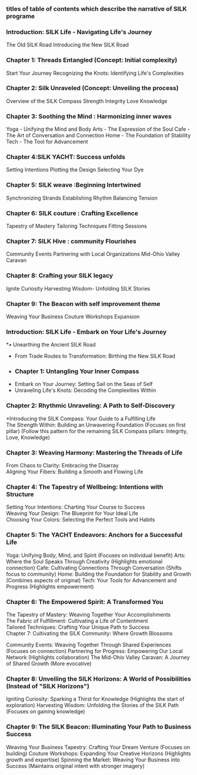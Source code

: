 ### titles of table of contents which describe the narrative of SILK programe 

### Introduction: SILK Life - Navigating Life's Journey
The Old SILK Road
Introducing the New SILK Road
### Chapter 1:   Threads Entangled (Concept: Initial complexity)
Start Your Journey
Recognizing the Knots: Identifying Life's Complexities
### Chapter 2: Silk Unraveled (Concept: Unveiling the process)
Overview of the SILK Compass
Strength
Integrity
Love
Knowledge
### Chapter 3:  Soothing the Mind : Harmonizing inner waves
Yoga - Unifying the Mind and Body
Arts - The Expression of the Soul
Cafe - The Art of Conversation and Connection
Home - The Foundation of Stability
Tech - The Tool for Advancement
### Chapter 4:SILK YACHT: Success unfolds   
Setting Intentions
Plotting the Design
Selecting Your Dye
### Chapter 5: SILK weave :Beginning Intertwined 
Synchronizing Strands
Establishing Rhythm
Balancing Tension
### Chapter 6: SILK couture : Crafting Excellence 
Tapestry of Mastery
Tailoring Techniques
Fitting Sessions
### Chapter 7: SILK Hive : community Flourishes  
Community Events
Partnering with Local Organizations
Mid-Ohio Valley Caravan
### Chapter 8: Crafting your SILK legacy 
Ignite Curiosity
Harvesting Wisdom- Unfolding SILK Stories
### Chapter 9: The Beacon with self improvement theme 
Weaving Your Business 
Couture Workshops Expansion
####  
### Introduction: SILK Life - Embark on Your Life's Journey
*•	Unearthing the Ancient SILK Road 
* From Trade Routes to Transformation: Birthing the New SILK Road
* ### Chapter 1: Untangling Your Inner Compass
* Embark on Your Journey: Setting Sail on the Seas of Self
* Unraveling Life's Knots: Decoding the Complexities Within
### Chapter 2: Rhythmic Unraveling: A Path to Self-Discovery  
*Introducing the SILK Compass: Your Guide to a Fulfilling Life  
The Strength Within: Building an Unwavering Foundation (Focuses on first pillar)
(Follow this pattern for the remaining SILK Compass pillars: Integrity, Love, Knowledge)

### Chapter 3: Weaving Harmony: Mastering the Threads of Life  
From Chaos to Clarity: Embracing the Disarray  
Aligning Your Fibers: Building a Smooth and Flowing Life 
### Chapter 4: The Tapestry of Wellbeing: Intentions with Structure  

Setting Your Intentions: Charting Your Course to Success  
Weaving Your Design: The Blueprint for Your Ideal Life   
Choosing Your Colors: Selecting the Perfect Tools and Habits 
### Chapter 5: The YACHT Endeavors: Anchors for a Successful Life  
Yoga: Unifying Body, Mind, and Spirit (Focuses on individual benefit)
Arts: Where the Soul Speaks Through Creativity (Highlights emotional connection)
Cafe: Cultivating Connections Through Conversation (Shifts focus to community)
Home: Building the Foundation for Stability and Growth (Combines aspects of original)
Tech: Your Tools for Advancement and Progress (Highlights empowerment)
### Chapter 6: The Empowered Spirit: A Transformed You  
The Tapestry of Mastery: Weaving Together Your Accomplishments  
The Fabric of Fulfillment: Cultivating a Life of Contentment  
Tailored Techniques: Crafting Your Unique Path to Success  
Chapter 7: Cultivating the SILK Community: Where Growth Blossoms  

Community Events: Weaving Together Through Shared Experiences (Focuses on connection)
Partnering for Progress: Empowering Our Local Network (Highlights collaboration)
The Mid-Ohio Valley Caravan: A Journey of Shared Growth (More evocative)
### Chapter 8: Unveiling the SILK Horizons: A World of Possibilities (Instead of "SILK Horizons")

Igniting Curiosity: Sparking a Thirst for Knowledge (Highlights the start of exploration)
Harvesting Wisdom: Unfolding the Stories of the SILK Path (Focuses on gaining knowledge)
### Chapter 9: The SILK Beacon: Illuminating Your Path to Business Success  

Weaving Your Business Tapestry: Crafting Your Dream Venture (Focuses on building)
Couture Workshops: Expanding Your Creative Horizons (Highlights growth and expertise)
Spinning the Market: Weaving Your Business into Success (Maintains original intent with stronger imagery)



 
